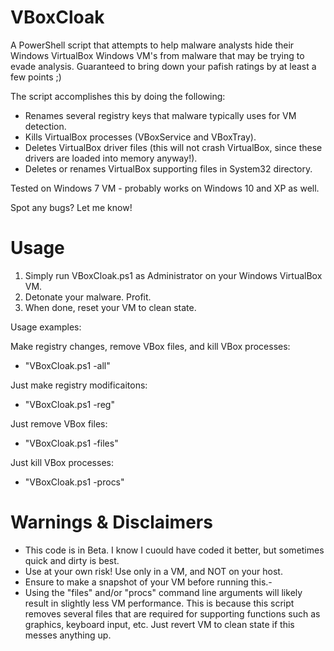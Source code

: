 # VBoxCloak

A PowerShell script that attempts to help malware analysts hide their Windows VirtualBox Windows VM's from malware that may be trying to evade analysis. Guaranteed to bring down your pafish ratings by at least a few points ;)

The script accomplishes this by doing the following:

- Renames several registry keys that malware typically uses for VM detection.
- Kills VirtualBox processes (VBoxService and VBoxTray).
- Deletes VirtualBox driver files (this will not crash VirtualBox, since these drivers are loaded into memory anyway!).
- Deletes or renames VirtualBox supporting files in System32 directory.

Tested on Windows 7 VM - probably works on Windows 10 and XP as well.

Spot any bugs? Let me know!

# Usage

1. Simply run VBoxCloak.ps1 as Administrator on your Windows VirtualBox VM.
2. Detonate your malware. Profit.
3. When done, reset your VM to clean state.

Usage examples:

Make registry changes, remove VBox files, and kill VBox processes:
  
  - "VBoxCloak.ps1 -all"
  
Just make registry modificaitons:
  
  - "VBoxCloak.ps1 -reg"
  
Just remove VBox files:
  
  - "VBoxCloak.ps1 -files"
  
Just kill VBox processes:
  
  - "VBoxCloak.ps1 -procs"

# Warnings & Disclaimers

- This code is in Beta. I know I cuould have coded it better, but sometimes quick and dirty is best.
- Use at your own risk! Use only in a VM, and NOT on your host.
- Ensure to make a snapshot of your VM before running this.-
- Using the "files" and/or "procs" command line arguments will likely result in slightly less VM performance. This is because this script removes several files that are required for supporting functions such as graphics, keyboard input, etc. Just revert VM to clean state if this messes anything up.

